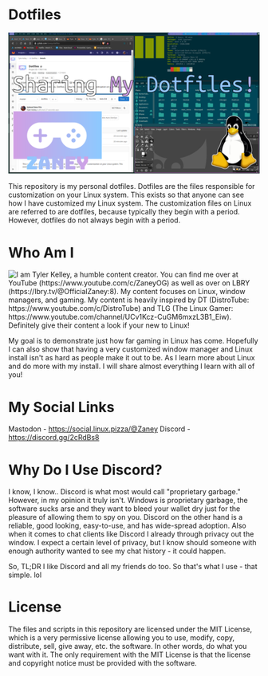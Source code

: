# Dotfiles
![](screenshots/dotfiles1.png)

This repository is my personal dotfiles. Dotfiles are the files responsible for customization on your Linux system. This exists so that anyone can see how I have customized my Linux system. The customization files on Linux are referred to are dotfiles, because typically they begin with a period. However, dotfiles do not always begin with a period.

# Who Am I
<img align="left" border="0" padding="4" src="https://gitlab.com/Zaney/dotfiles/-/raw/master/pictureofme.JPG">
I am Tyler Kelley, a humble content creator. You can find me over at YouTube (https://www.youtube.com/c/ZaneyOG) as well as over on LBRY (https://lbry.tv/@OfficialZaney:8). My content focuses on Linux, window managers, and gaming. My content is heavily inspired by DT (DistroTube: https://www.youtube.com/c/DistroTube) and TLG (The Linux Gamer: https://www.youtube.com/channel/UCv1Kcz-CuGM6mxzL3B1_Eiw). Definitely give their content a look if your new to Linux!

My goal is to demonstrate just how far gaming in Linux has come. Hopefully I can also show that having a very customized window manager and Linux install isn't as hard as people make it out to be. As I learn more about Linux and do more with my install. I will share almost everything I learn with all of you!

# My Social Links
Mastodon - https://social.linux.pizza/@Zaney
Discord - https://discord.gg/2cRdBs8

# Why Do I Use Discord?
I know, I know.. Discord is what most would call "proprietary garbage." However, in my opinion it truly isn't. Windows is proprietary garbage, the software sucks arse and they want to bleed your wallet dry just for the pleasure of allowing them to spy on you. Discord on the other hand is a reliable, good looking, easy-to-use, and has wide-spread adoption. Also when it comes to chat clients like Discord I already through privacy out the window. I expect a certain level of privacy, but I know should someone with enough authority wanted to see my chat history - it could happen. 

So, TL;DR I like Discord and all my friends do too. So that's what I use - that simple. lol

# License
The files and scripts in this repository are licensed under the MIT License, which is a very permissive license allowing you to use, modify, copy, distribute, sell, give away, etc. the software.  In other words, do what you want with it.  The  only requirement with the MIT License is that the license and copyright notice must be provided with the software.